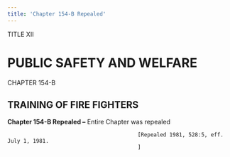 ```yaml
---
title: 'Chapter 154-B Repealed'
---
```


TITLE XII
                                             
PUBLIC SAFETY AND WELFARE
=========================

CHAPTER 154-B
                                             
TRAINING OF FIRE FIGHTERS
-------------------------

**Chapter 154-B Repealed –** Entire Chapter was repealed


                                             [Repealed 1981, 528:5, eff. July 1, 1981.
                                             ]
